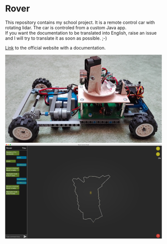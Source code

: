 # Rover
This repository contains my school project. It is a remote control car with rotating lidar. The car is controled from a custom Java app.   
If you want the documentation to be translated into English, raise an issue and I will try to translate it as soon as possible. ;-)

[Link](https://ondrejmasopust.github.io/Rover/) to the official website with a documentation.

![Rover](docs/HowTo/howTo-imgs/rover3.jpg)   
![main-Screen-w-data](docs/UsrMan/usrMan-imgs/mainWindow-w-data.tiff)
